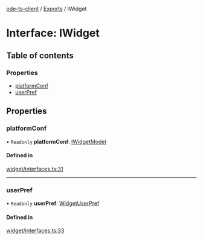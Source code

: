 [ode-ts-client](../README.md) / [Exports](../modules.md) / IWidget

# Interface: IWidget

## Table of contents

### Properties

- [platformConf](iwidget.md#platformconf)
- [userPref](iwidget.md#userpref)

## Properties

### platformConf

• `Readonly` **platformConf**: [IWidgetModel](iwidgetmodel.md)

#### Defined in

[widget/interfaces.ts:31](https://github.com/opendigitaleducation/infrontexplore/blob/0e8281d/src/ts/widget/interfaces.ts#L31)

___

### userPref

• `Readonly` **userPref**: [WidgetUserPref](../modules.md#widgetuserpref)

#### Defined in

[widget/interfaces.ts:33](https://github.com/opendigitaleducation/infrontexplore/blob/0e8281d/src/ts/widget/interfaces.ts#L33)
